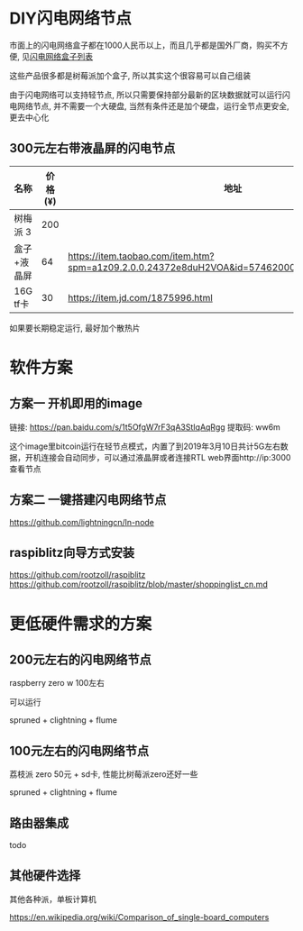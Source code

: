 # DIY闪电网络节点

市面上的闪电网络盒子都在1000人民币以上，而且几乎都是国外厂商，购买不方便, 见[闪电网络盒子列表](https://docs.lightningcn.com/hardware)

这些产品很多都是树莓派加个盒子, 所以其实这个很容易可以自己组装

由于闪电网络可以支持轻节点,  所以只需要保持部分最新的区块数据就可以运行闪电网络节点,
并不需要一个大硬盘, 当然有条件还是加个硬盘，运行全节点更安全, 更去中心化

## 300元左右带液晶屏的闪电节点

名称       |     价格 (¥)  |  地址
------     |   ------ | ---------
树梅派 3   |       200      |
盒子+液晶屏   |      64      | https://item.taobao.com/item.htm?spm=a1z09.2.0.0.24372e8duH2VOA&id=574620008311&_u=8b4sbm9cb0
16G tf卡   |      30      | https://item.jd.com/1875996.html

如果要长期稳定运行, 最好加个散热片

# 软件方案


## 方案一  开机即用的image

链接: https://pan.baidu.com/s/1t5OfgW7rF3qA3StIqAqRgg 提取码: ww6m 

这个image里bitcoin运行在轻节点模式，内置了到2019年3月10日共计5G左右数据，开机连接会自动同步，可以通过液晶屏或者连接RTL web界面http://ip:3000 查看节点

## 方案二 一键搭建闪电网络节点
  
  https://github.com/lightningcn/ln-node

## raspiblitz向导方式安装

  https://github.com/rootzoll/raspiblitz
  https://github.com/rootzoll/raspiblitz/blob/master/shoppinglist_cn.md


#  更低硬件需求的方案

## 200元左右的闪电网络节点

raspberry zero w 100左右

可以运行

spruned + clightning + flume 

## 100元左右的闪电网络节点

荔枝派 zero 50元 + sd卡, 性能比树莓派zero还好一些

spruned + clightning + flume 

## 路由器集成

todo

## 其他硬件选择

其他各种派，单板计算机

https://en.wikipedia.org/wiki/Comparison_of_single-board_computers



